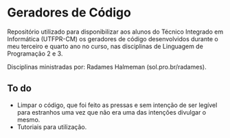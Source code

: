 # Geradores de Código
Repositório utilizado para disponibilizar aos alunos do Técnico Integrado em Informática (UTFPR-CM) os geradores de código desenvolvidos durante o meu terceiro e quarto ano no curso, nas disciplinas de Linguagem de Programação 2 e 3.

Disciplinas ministradas por: Radames Halmeman (sol.pro.br/radames).

## To do
- Limpar o código, que foi feito as pressas e sem intenção de ser legível para estranhos uma vez que não era uma das intenções divulgar o mesmo.
- Tutoriais para utilização.
